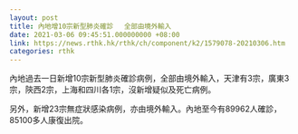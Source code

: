 ```yaml
---
layout: post
title: 內地增10宗新型肺炎確診 　全部由境外輸入
date: 2021-03-06 09:45:51.000000000 +08:00
link: https://news.rthk.hk/rthk/ch/component/k2/1579078-20210306.htm
categories: rthk
---
```


內地過去一日新增10宗新型肺炎確診病例，全部由境外輸入，天津有3宗，廣東3宗，陝西2宗，上海和四川各1宗，沒新增疑似及死亡病例。

另外，新增23宗無症狀感染病例，亦由境外輸入。內地至今有89962人確診，85100多人康復出院。
